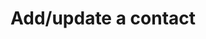 ---
title: Add/update a contact
excerpt: >-
  Creates or updates contacts in real-time. <a
  href="https://docs.yespo.io/docs/adding-new-users">Details </a>.<br />The
  guide on bulk contact uploading and updating is available <a
  href="https://docs.yespo.io/docs/uploading-file-with-user-profile-data">at the
  link</a>.<br /><a
  href="https://docs.yespo.io/reference/addupdate-a-contact-request-example">Request
  example</a>.
api:
  file: yespo.json
  operationId: addContact
hidden: false
---